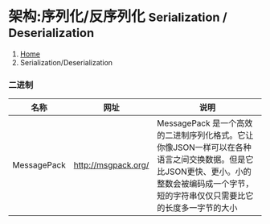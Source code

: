 # 架构:序列化/反序列化 <small>Serialization / Deserialization</small>

<ol class="breadcrumb"><li><a href="/">Home</a></li><li class="active">Serialization/Deserialization</li></ol>

### 二进制
|名称|网址|说明|
|------|------|------|
|MessagePack|http://msgpack.org/|MessagePack  是一个高效的二进制序列化格式。它让你像JSON一样可以在各种语言之间交换数据。但是它比JSON更快、更小。小的整数会被编码成一个字节，短的字符串仅仅只需要比它的长度多一字节的大小|


